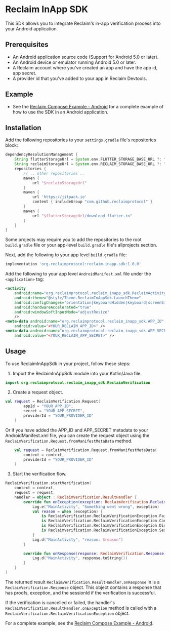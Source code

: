# Reclaim InApp SDK

This SDK allows you to integrate Reclaim's in-app verification process into your Android application.

## Prerequisites

- An Android application source code (Support for Android 5.0 or later).
- An Android device or emulator running Android 5.0 or later.
- A Reclaim account where you've created an app and have the app id, app secret.
- A provider id that you've added to your app in Reclaim Devtools.

## Example

- See the [Reclaim Compose Example - Android](example/README.md) for a complete example of how to use the SDK in an Android application.

## Installation

Add the following repositories to your `settings.gradle` file's repositories block:

```groovy
dependencyResolutionManagement {
    String flutterStorageUrl = System.env.FLUTTER_STORAGE_BASE_URL ?: "https://storage.googleapis.com"
    String reclaimStorageUrl = System.env.RECLAIM_STORAGE_BASE_URL ?: "https://inapptestreclaim.s3.ap-south-1.amazonaws.com"
    repositories {
        // .. other repositories ..
        maven {
            url "$reclaimStorageUrl"
        }
        maven {
            url 'https://jitpack.io'
            content { includeGroup "com.github.reclaimprotocol" }
        }
        maven {
            url "$flutterStorageUrl/download.flutter.io"
        }
    }
}
```

Some projects may require you to add the repositories to the root `build.gradle` file or your app-level `build.gradle` file's allprojects section.

Next, add the following to your app level `build.gradle` file:

```groovy
implementation 'org.reclaimprotocol:reclaim-inapp-sdk:1.0.0'
```

Add the following to your app level `AndroidManifest.xml` file under the `<application>` tag:

```xml
<activity
    android:name="org.reclaimprotocol.reclaim_inapp_sdk.ReclaimActivity"
    android:theme="@style/Theme.ReclaimInAppSdk.LaunchTheme"
    android:configChanges="orientation|keyboardHidden|keyboard|screenSize|locale|layoutDirection|fontScale|screenLayout|density|uiMode"
    android:hardwareAccelerated="true"
    android:windowSoftInputMode="adjustResize"
    />
<meta-data android:name="org.reclaimprotocol.reclaim_inapp_sdk.APP_ID"
    android:value="<YOUR_RECLAIM_APP_ID>" />
<meta-data android:name="org.reclaimprotocol.reclaim_inapp_sdk.APP_SECRET"
    android:value="<YOUR_RECLAIM_APP_SECRET>" />
```

## Usage

To use ReclaimInAppSdk in your project, follow these steps:

1. Import the ReclaimInAppSdk module into your Kotlin/Java file.

```kotlin
import org.reclaimprotocol.reclaim_inapp_sdk.ReclaimVerification
```

2. Create a request object.

```kotlin
val request = ReclaimVerification.Request(
        appId = "YOUR_APP_ID",
        secret = "YOUR_APP_SECRET",
        providerId = "YOUR_PROVIDER_ID"
    )
```

Or if you have added the APP_ID and APP_SECRET metadata to your AndroidManifest.xml file, you can create the request object using the `ReclaimVerification.Request.fromManifestMetaData` method.

```kotlin
    val request = ReclaimVerification.Request.fromManifestMetaData(
        context = context,
        providerId = "YOUR_PROVIDER_ID"
    )
```

3. Start the verification flow.


```kotlin
ReclaimVerification.startVerification(
    context = context,
    request = request,
    handler = object : ReclaimVerification.ResultHandler {
        override fun onException(exception: ReclaimVerification.ReclaimVerificationException) {
            Log.e("MainActivity", "Something went wrong", exception)
            val reason = when (exception) {
                is ReclaimVerification.ReclaimVerificationException.Failed -> "Failed because: ${exception.reason}"
                is ReclaimVerification.ReclaimVerificationException.Cancelled -> "Verification cancelled"
                is ReclaimVerification.ReclaimVerificationException.Dismissed -> "Dismissed by user"
                is ReclaimVerification.ReclaimVerificationException.SessionExpired -> "Session expired"
            }
            Log.d("MainActivity", "reason: $reason")
        }

        override fun onResponse(response: ReclaimVerification.Response) {
            Log.d("MainActivity", response.toString())
        }
    }
)
```

The returned result `ReclaimVerification.ResultHandler.onResponse` in is a `ReclaimVerification.Response` object. This object contains a response that has proofs, exception, and the sessionId if the verification is successful.

If the verification is cancelled or failed, the handler's `ReclaimVerification.ResultHandler.onException` method is called with a `ReclaimVerification.ReclaimVerificationException` object.

For a complete example, see the [Reclaim Compose Example - Android](example/README.md).

